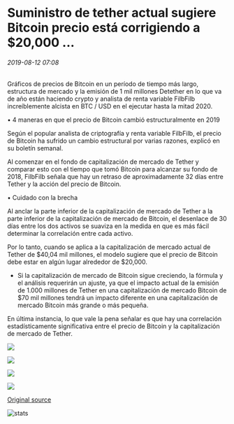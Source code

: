 # Suministro de tether actual sugiere Bitcoin precio está corrigiendo a $20,000 ...

###### 2019-08-12 07:08

Gráficos de precios de Bitcoin en un período de tiempo más largo, estructura de mercado y la emisión de 1 mil millones Detether en lo que va de año están haciendo crypto y analista de renta variable FilbFilb increíblemente alcista en BTC / USD en el ejecutar hasta la mitad 2020.

• 4 maneras en que el precio de Bitcoin cambió estructuralmente en 2019

Según el popular analista de criptografía y renta variable FilbFilb, el precio de Bitcoin ha sufrido un cambio estructural por varias razones, explicó en su boletín semanal.

Al comenzar en el fondo de capitalización de mercado de Tether y comparar esto con el tiempo que tomó Bitcoin para alcanzar su fondo de 2018, FilbFilb señala que hay un retraso de aproximadamente 32 días entre Tether y la acción del precio de Bitcoin.

• Cuidado con la brecha

Al anclar la parte inferior de la capitalización de mercado de Tether a la parte inferior de la capitalización de mercado de Bitcoin, el desenlace de 30 días entre los dos activos se suaviza en la medida en que es más fácil determinar la correlación entre cada activo.

Por lo tanto, cuando se aplica a la capitalización de mercado actual de Tether de $40,04 mil millones, el modelo sugiere que el precio de Bitcoin debe estar en algún lugar alrededor de $20,000.

- Si la capitalización de mercado de Bitcoin sigue creciendo, la fórmula y el análisis requerirán un ajuste, ya que el impacto actual de la emisión de 1.000 millones de Tether en una capitalización de mercado Bitcoin de $70 mil millones tendrá un impacto diferente en una capitalización de mercado Bitcoin más grande o más pequeña.

En última instancia, lo que vale la pena señalar es que hay una correlación estadísticamente significativa entre el precio de Bitcoin y la capitalización de mercado de Tether.

![](https://s3.cointelegraph.com/storage/uploads/view/dd5881926f92c55ebf1bc84c9eb873d9.jpg)

![](https://s3.cointelegraph.com/storage/uploads/view/73b6c990c78c8ee917fd0313e96e5751.jpg)

![](https://s3.cointelegraph.com/storage/uploads/view/a39afed7321182b112b46f8eb88dfcaa.jpg)

![](https://s3.cointelegraph.com/storage/uploads/view/0208d882831797b768c0b211ef7a17c5.jpg)

[Original source](https://cointelegraph.com/news/current-tether-supply-suggests-bitcoin-price-is-correcting-to-20-000)

![stats](https://c.statcounter.com/11760860/0/a89fa40b/1/ "stats")